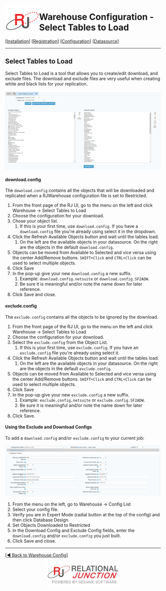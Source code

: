  <a href="http://www.sesamesoftware.com"><img align=left src="../images/RJOrbit110x110.png"></img></a>

# Warehouse Configuration - Select Tables to Load

[[Installation](installguide.md)] [[Registration](RegistrationGuide.md)] [[Configuration](configurationGuide.md)] [[Datasource](DatasourceGuide.md)]

---

## Select Tables to Load

Select Tables to Load is a tool that allows you to create/edit download, and exclude files. The download and exclude files are very useful when creating white and black lists for your replication.


![Select Tables to Load Menu, NetSuite Example](../images/selecttablestoload.png)

#### download.config

The ```download.config``` contains all the objects that will be downloaded and replicated when a RJWarehouse configuration file is set to Restricted.

1. From the front page of the RJ UI, go to the menu on the left and click Warehouse &rarr; Select Tables to Load
2. Choose the configuration for your download.
3. Chose your object list.
   1. If this is your first time, use ```download.config```. If you have a ```download.config``` file you're already using select it in the dropdown.
4. Click the Refresh Available Objects button and wait until the tables load.
   1. On the left are the available objects in your datasource. On the right are the objects in the default ```download.config```.
5. Objects can be moved from Available to Selected and vice versa using the center Add/Remove buttons. ```SHIFT+Click``` and ```CTRL+Click``` can be used to select multiple objects.
6. Click Save
8. In the pop-up give your new ```download.config``` a new suffix. 
   1. Example: ```download.config.netsuite``` or ```download.config.SF2ADW```. 
   2. Be sure it is meaningful and/or note the name down for later reference.
9.  Click Save and close.

#### exclude.config

The ```exclude.config``` contains all the objects to be ignored by the download.

1. From the front page of the RJ UI, go to the menu on the left and click Warehouse &rarr; Select Tables to Load
2. Choose the configuration for your download.
3. Select the  ```exclude.config``` from the Object List.
   1. If this is your first time, use ```exclude.config```. If you have an ```exclude.config``` file you're already using select it.
4. Click the Refresh Available Objects button and wait until the tables load.
   1. On the left are the available objects in your datasource. On the right are the objects in the default ```exclude.config```.
5. Objects can be moved from Available to Selected and vice versa using the center Add/Remove buttons. ```SHIFT+Click``` and ```CTRL+Click``` can be used to select multiple objects.
6. Click Save
8. In the pop-up give your new ```exclude.config``` a new suffix. 
   1. Example: ```exclude.config.netsuite``` or ```exclude.config.SF2ADW```. 
   2. Be sure it is meaningful and/or note the name down for later reference.
9. Click Save.

#### Using the Exclude and Download Configs

To add a ```download.config``` and/or ```exclude.config``` to your current job:

![Config, NetSuite Example](../images/selecttablestoload2.png)

1. From the menu on the left, go to Warehouse &rarr; Config List
2. Select your config file.
3. Verify you are in Expert Mode (radial button at the top of the config) and then click Database Design.
4. Set Objects Downloaded to Restricted
5.  In the Download Config and Exclude Config fields, enter the ```download.config``` and/or ```exclude.config``` you just built.
6.  Click Save and close.

---
[[&#9664; Back to Warehouse Config](../rjwarehouseconfig.md)]

<p align="center" >  <a href="http://www.sesamesoftware.com"><img align=center src="../images/poweredBy.png" height="80px"></img></a> </p>